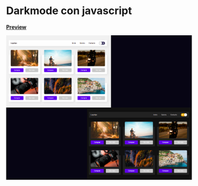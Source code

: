 # Darkmode con javascript

[**Preview**](https://carlosqdev.github.io/dark-mode-con-javascript/)

![Dark mode con JavaScript](https://github.com/carlosqdev/dark-mode-con-javascript/blob/master/img/Preview.png?raw=true)
